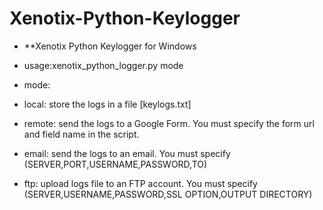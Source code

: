 Xenotix-Python-Keylogger
========================
* **Xenotix Python Keylogger for Windows

- usage:xenotix_python_logger.py mode

- mode:
- local: store the logs in a file [keylogs.txt]    
- remote: send the logs to a Google Form. You must specify the form url and field name in the script.
- email: send the logs to an email. You must specify (SERVER,PORT,USERNAME,PASSWORD,TO)
- ftp: upload logs file to an FTP account. You must specify (SERVER,USERNAME,PASSWORD,SSL OPTION,OUTPUT DIRECTORY)
